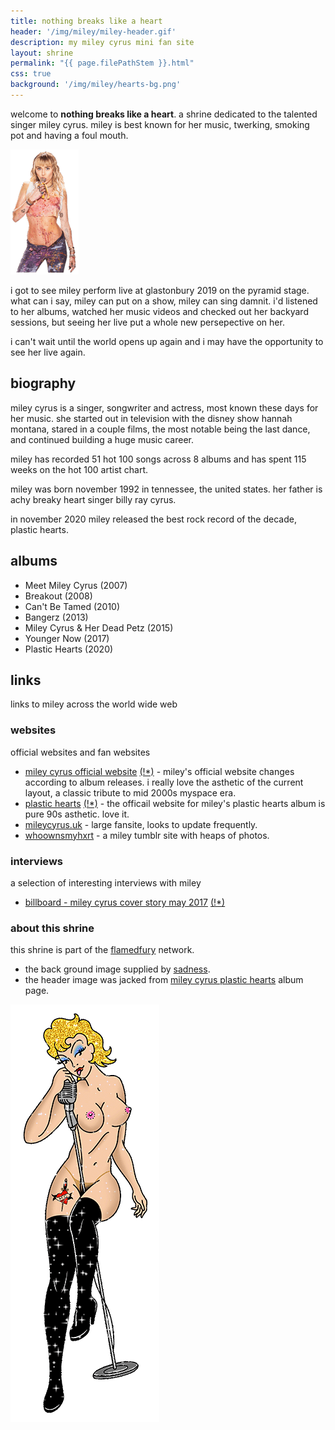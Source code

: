 ```yaml
---
title: nothing breaks like a heart
header: '/img/miley/miley-header.gif'
description: my miley cyrus mini fan site
layout: shrine
permalink: "{{ page.filePathStem }}.html"
css: true
background: '/img/miley/hearts-bg.png'
---
```


welcome to **nothing breaks like a heart**. a shrine dedicated to the talented singer miley cyrus. miley is best known for her music, twerking, smoking pot and having a foul mouth.

![miley cyrus](../img/miley/miley.png#center)

i got to see miley perform live at glastonbury 2019 on the pyramid stage. what can i say, miley can put on a show, miley can sing damnit. i'd listened to her albums, watched her music videos and checked out her backyard sessions, but seeing her live put a whole new persepective on her. 

i can't wait until the world opens up again and i may have the opportunity to see her live again.

## biography

miley cyrus is a singer, songwriter and actress, most known these days for her music. she started out in television with the disney show hannah montana, stared in a couple films, the most notable being the last dance, and continued building a huge music career.

miley has recorded 51 hot 100 songs across 8 albums and has spent 115 weeks on the hot 100 artist chart.

miley was born november 1992 in tennessee, the united states. her father is achy breaky heart singer billy ray cyrus.

in november 2020 miley released the best rock record of the decade, plastic hearts.

## albums

- Meet Miley Cyrus (2007)
- Breakout (2008)
- Can't Be Tamed (2010)
- Bangerz (2013)
- Miley Cyrus & Her Dead Petz (2015)
- Younger Now (2017)
- Plastic Hearts (2020)

## links

links to miley across the world wide web

### websites

official websites and fan websites

- [miley cyrus official website](https://www.mileycyrus.com/) [(!*)](https://web.archive.org/web/20210313055416/https://www.mileycyrus.com/) - miley's official website changes according to album releases. i really love the asthetic of the current layout, a classic tribute to mid 2000s myspace era.
- [plastic hearts](https://www.mileycyrusplastichearts.com/) [(!*)](https://web.archive.org/web/20210213091302/https://www.mileycyrusplastichearts.com/) - the officail website for miley's plastic hearts album is pure 90s asthetic. love it.
- [mileycyrus.uk](http://mileycyrus.uk/) - large fansite, looks to update frequently.
- [whoownsmyhxrt](https://whoownsmyhxrt.tumblr.com/) - a miley tumblr site with heaps of photos.

### interviews 

a selection of interesting interviews with miley

- [billboard - miley cyrus cover story may 2017](https://www.billboard.com/articles/news/magazine-feature/7783997/miley-cyrus-cover-story-new-music-malibu) [(!*)](https://web.archive.org/web/20210120113012/https://www.billboard.com/articles/news/magazine-feature/7783997/miley-cyrus-cover-story-new-music-malibu "archive link")

### about this shrine

this shrine is part of the [flamedfury](../) network.

- the back ground image supplied by [sadness](https://sadgrl.online/).
- the header image was jacked from [miley cyrus plastic hearts](https://www.mileycyrusplastichearts.com/) album page.

![miley cyrus](../img/miley/miley-girl-1.gif#center)